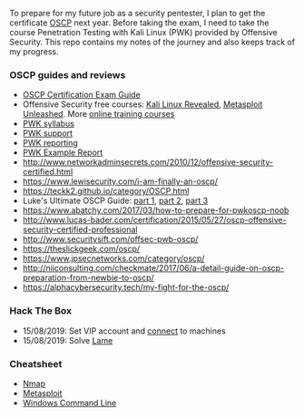 To prepare for my future job as a security pentester, I plan to get the certificate [OSCP](https://www.offensive-security.com/information-security-certifications/oscp-offensive-security-certified-professional/) next year. Before taking the exam, I need to take the course Penetration Testing with Kali Linux (PWK) provided by Offensive Security. This repo contains my notes of the journey and also keeps track of my progress.

### OSCP guides and reviews
- [OSCP Certification Exam Guide](https://support.offensive-security.com/oscp-exam-guide/)
- Offensive Security free courses: [Kali Linux Revealed](https://kali.training/), [Metasploit Unleashed](https://www.offensive-security.com/metasploit-unleashed/). More [online training courses](https://www.offensive-security.com/information-security-training/)
- [PWK syllabus](penetration-testing-with-kali.pdf)
- [PWK support](https://support.offensive-security.com/pwk-support/)
- [PWK reporting](https://support.offensive-security.com/pwk-reporting/)
- [PWK Example Report](https://www.offensive-security.com/pwk-online/PWK-Example-Report-v1.pdf)
- http://www.networkadminsecrets.com/2010/12/offensive-security-certified.html
- https://www.lewisecurity.com/i-am-finally-an-oscp/
- https://teckk2.github.io/category/OSCP.html
- Luke's Ultimate OSCP Guide: [part 1](https://medium.com/@hakluke/haklukes-ultimate-oscp-guide-part-1-is-oscp-for-you-b57cbcce7440), [part 2](https://medium.com/@hakluke/haklukes-ultimate-oscp-guide-part-2-workflow-and-documentation-tips-9dd335204a48), [part 3](https://medium.com/@hakluke/haklukes-ultimate-oscp-guide-part-3-practical-hacking-tips-and-tricks-c38486f5fc97)
- https://www.abatchy.com/2017/03/how-to-prepare-for-pwkoscp-noob
- http://www.lucas-bader.com/certification/2015/05/27/oscp-offensive-security-certified-professional
- http://www.securitysift.com/offsec-pwb-oscp/
- https://theslickgeek.com/oscp/
- https://www.jpsecnetworks.com/category/oscp/
- http://niiconsulting.com/checkmate/2017/06/a-detail-guide-on-oscp-preparation-from-newbie-to-oscp/
- https://alphacybersecurity.tech/my-fight-for-the-oscp/

### Hack The Box
- 15/08/2019: Set VIP account and [connect](hackthebox/connect.md) to machines
- 15/08/2019: Solve [Lame](/hackthebox/Lame)

### Cheatsheet
- [Nmap](https://blogs.sans.org/pen-testing/files/2013/10/NmapCheatSheetv1.1.pdf)
- [Metasploit](https://www.sans.org/security-resources/sec560/misc_tools_sheet_v1.pdf)
- [Windows Command Line](https://www.sans.org/security-resources/sec560/windows_command_line_sheet_v1.pdf)
